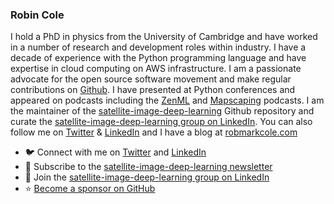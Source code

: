 ### Robin Cole

I hold a PhD in physics from the University of Cambridge and have worked in a number of research and development roles within industry. I have a decade of experience with the Python programming language and have expertise in cloud computing on AWS infrastructure. I am a passionate advocate for the open source software movement and make regular contributions on [Github](https://github.com/robmarkcole). I have presented at Python conferences and appeared on podcasts including the [ZenML](https://podcast.zenml.io/satellite-vision-robin-cole) and [Mapscaping](https://mapscaping.com/podcasts/thermal-imagery-from-space/) podcasts. I am the maintainer of the [satellite-image-deep-learning](https://github.com/robmarkcole/satellite-image-deep-learning) Github repository and curate the [satellite-image-deep-learning group on LinkedIn](https://www.linkedin.com/groups/12698393/). You can also follow me on [Twitter](https://twitter.com/robmarkcole) & [LinkedIn](https://www.linkedin.com/in/robmarkcole/) and I have a blog at [robmarkcole.com](https://robmarkcole.com/)

- 🐦 Connect with me on [Twitter](https://twitter.com/robmarkcole) and [LinkedIn](https://www.linkedin.com/in/robmarkcole/)
- 📧 Subscribe to the [satellite-image-deep-learning newsletter](https://robmarkcole.substack.com/)
- 👥 Join the [satellite-image-deep-learning group on LinkedIn](https://www.linkedin.com/groups/12698393/)
- ⭐️ [Become a sponsor on GitHub](https://github.com/sponsors/robmarkcole)
